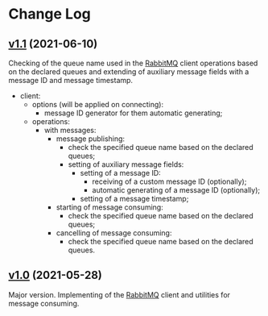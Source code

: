 # Change Log

## [v1.1](https://github.com/thewizardplusplus/go-rabbitmq-utils/tree/v1.1) (2021-06-10)

Checking of the queue name used in the [RabbitMQ](https://www.rabbitmq.com/) client operations based on the declared queues and extending of auxiliary message fields with a message ID and message timestamp.

- client:
  - options (will be applied on connecting):
    - message ID generator for them automatic generating;
  - operations:
    - with messages:
      - message publishing:
        - check the specified queue name based on the declared queues;
        - setting of auxiliary message fields:
          - setting of a message ID:
            - receiving of a custom message ID (optionally);
            - automatic generating of a message ID (optionally);
          - setting of a message timestamp;
      - starting of message consuming:
        - check the specified queue name based on the declared queues;
      - cancelling of message consuming:
        - check the specified queue name based on the declared queues.

## [v1.0](https://github.com/thewizardplusplus/go-rabbitmq-utils/tree/v1.0) (2021-05-28)

Major version. Implementing of the [RabbitMQ](https://www.rabbitmq.com/) client and utilities for message consuming.
